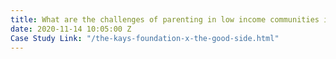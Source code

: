 ```yaml
---
title: What are the challenges of parenting in low income communities in coastal Kenya?
date: 2020-11-14 10:05:00 Z
Case Study Link: "/the-kays-foundation-x-the-good-side.html"
---
```


